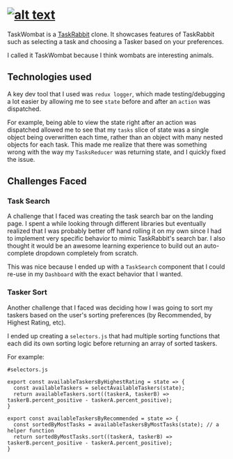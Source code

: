 # [![alt text](http://res.cloudinary.com/dezmnl5mf/image/upload/v1512150412/taskwombat_logo_gnnuiq.png "TaskWombat")](https://taskwombat.herokuapp.com/#/ "TaskWombat")
TaskWombat is a [TaskRabbit](https://www.taskrabbit.com/ "TaskRabbit") clone. It showcases features of TaskRabbit such as selecting a task and choosing a Tasker based on your preferences.

I called it TaskWombat because I think wombats are interesting animals.

## Technologies used
A key dev tool that I used was `redux logger`, which made testing/debugging a lot easier by allowing me to see `state` before and after an `action` was dispatched.

For example, being able to view the state right after an action was dispatched allowed me to see that my `tasks` slice of state was a single object being overwritten each time, rather than an object with many nested objects for each task. This made me realize that there was something wrong with the way my `TasksReducer` was returning state, and I quickly fixed the issue.

## Challenges Faced
### Task Search
A challenge that I faced was creating the task search bar on the landing page. I spent a while looking through different libraries but eventually realized that I was probably better off hand rolling it on my own since I had to implement very specific behavior to mimic TaskRabbit's search bar. I also thought it would be an awesome learning experience to build out an auto-complete dropdown completely from scratch.

This was nice because I ended up with a `TaskSearch` component that I could re-use in my `Dashboard` with the exact behavior that I wanted. 

### Tasker Sort
Another challenge that I faced was deciding how I was going to sort my taskers based on the user's sorting preferences (by Recommended, by Highest Rating, etc).

I ended up creating a `selectors.js` that had multiple sorting functions that each did its own sorting logic before returning an array of sorted taskers. 

For example:

```
#selectors.js

export const availableTaskersByHighestRating = state => {
  const availableTaskers = selectAvailableTaskers(state);
  return availableTaskers.sort((taskerA, taskerB) => taskerB.percent_positive - taskerA.percent_positive);
}
```

```
export const availableTaskersByRecommended = state => {
  const sortedByMostTasks = availableTaskersByMostTasks(state); // a helper function 
  return sortedByMostTasks.sort((taskerA, taskerB) => taskerB.percent_positive - taskerA.percent_positive);
}
```
